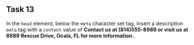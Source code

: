## Task 13
In the `head` element, below the `meta` character set tag, insert a description `meta` tag with a `content` value of  **Contact us at (814)555-8989 or visit us at 8989 Rescue Drive, Ocala, FL for more information.**.
 